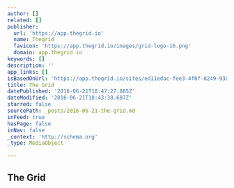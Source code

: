 ```yaml
---
author: []
related: []
publisher:
  url: 'https://app.thegrid.io'
  name: Thegrid
  favicon: 'https://app.thegrid.io/images/grid-logo-16.png'
  domain: app.thegrid.io
keywords: []
description: ''
app_links: []
isBasedOnUrl: 'https://app.thegrid.io/sites/ed11edac-fee3-4f0f-8249-9388fe3a8720'
title: The Grid
datePublished: '2016-06-21T18:47:27.885Z'
dateModified: '2016-06-21T18:43:38.687Z'
starred: false
sourcePath: _posts/2016-06-21-the-grid.md
inFeed: true
hasPage: false
inNav: false
_context: 'http://schema.org'
_type: MediaObject

---
```

<article style=""><h1>The Grid</h1></article>